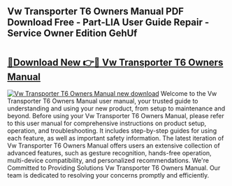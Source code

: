## Vw Transporter T6 Owners Manual PDF Download Free - Part-LIA User Guide Repair - Service Owner Edition GehUf

# <h2><a href="http://cf1213.oget.top/?id=Vw+Transporter+T6+Owners+Manual">🔗Download New 👉🔴 Vw Transporter T6 Owners Manual</a></h2>

[![Vw Transporter T6 Owners Manual new download](https://i.imgur.com/5g1atiW.png)](http://cf1213.oget.top/?id=Vw+Transporter+T6+Owners+Manual)
Welcome to the Vw Transporter T6 Owners Manual user manual, your trusted guide to understanding and using your new product, from setup to maintenance and beyond. Before using your Vw Transporter T6 Owners Manual, please refer to this user manual for comprehensive instructions on product setup, operation, and troubleshooting. It includes step-by-step guides for using each feature, as well as important safety information. The latest iteration of Vw Transporter T6 Owners Manual offers users an extensive collection of advanced features, such as gesture recognition, hands-free operation, multi-device compatibility, and personalized recommendations. We're Committed to Providing Solutions Vw Transporter T6 Owners Manual. Our team is dedicated to resolving your concerns promptly and efficiently.
